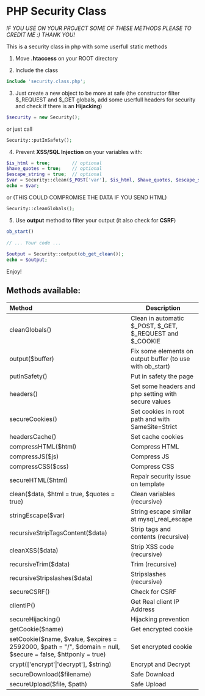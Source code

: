# PHP Security Class
_IF YOU USE ON YOUR PROJECT SOME OF THESE METHODS PLEASE TO CREDIT ME :) THANK YOU!_


This is a security class in php with some userfull static methods

1) Move **.htaccess** on your ROOT directory

2) Include the class
```php
include 'security.class.php';
```

3) Just create a new object to be more at safe (the constructor filter \$_REQUEST and \$_GET globals, add some userfull headers for security and check if there is an **Hijacking**)
```php
$security = new Security();
```

or just call

```php
Security::putInSafety();
```

4) Prevent **XSS/SQL Injection** on your variables with:

```php
$is_html = true;        // optional
$have_quotes = true;    // optional
$escape_string = true;  // optional
$var = Security::clean($_POST['var'], $is_html, $have_quotes, $escape_string);
echo = $var; 
```
or (THIS COULD COMPROMISE THE DATA IF YOU SEND HTML)
```php
Security::cleanGlobals();
```
5) Use **output** method to filter your output (it also check for **CSRF**)

```php
ob_start()
    
// ... Your code ...
    
$output = Security::output(ob_get_clean());
echo = $output; 
```


Enjoy!

## Methods available:

| Method                                                       | Description                                               |
| :----------------------------------------------------------- | --------------------------------------------------------- |
| cleanGlobals()                                               | Clean in automatic \$_POST, \$_GET, \$_REQUEST and \$_COOKIE |
| output($buffer)                                              | Fix some elements on output buffer (to use with ob_start) |
| putInSafety()                                                | Put in safety the page                                    |
| headers()                                                    | Set some headers and php setting with secure values       |
| secureCookies()                                              | Set cookies in root path and with SameSite=Strict         |
| headersCache()                                               | Set cache cookies                                         |
| compressHTML($html)                                          | Compress HTML                                             |
| compressJS($js)                                              | Compress JS                                               |
| compressCSS($css)                                            | Compress CSS                                              |
| secureHTML(\$html)                                           | Repair security issue on template                         |
| clean(\$data, \$html = true, \$quotes = true)                | Clean variables (recursive)                               |
| stringEscape($var)                                           | String escape similar at mysql_real_escape                |
| recursiveStripTagsContent($data)                             | Strip tags and contents (recursive)                       |
| cleanXSS($data)                                              | Strip XSS code (recursive)                                |
| recursiveTrim($data)                                         | Trim (recursive)                                          |
| recursiveStripslashes(\$data)                                | Stripslashes (recursive)                                  |
| secureCSRF()                                                 | Check for CSRF                                            |
| clientIP()                                                   | Get Real client IP Address                                |
| secureHijacking()                                            | Hijacking prevention                                      |
| getCookie($name)                                             | Get encrypted cookie                                      |
| setCookie(\$name, \$value, \$expires = 2592000, \$path = "/", \$domain = null, \$secure = false, \$httponly = true) | Set encrypted cookie                                      |
| crypt(['encrypt'\|'decrypt'], \$string)                      | Encrypt and Decrypt                                       |
| secureDownload($filename)                                    | Safe Download                                             |
| secureUpload($file, $path)                                   | Safe Upload                                               |


